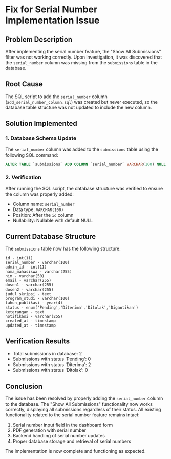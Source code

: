 # Fix for Serial Number Implementation Issue

## Problem Description
After implementing the serial number feature, the "Show All Submissions" filter was not working correctly. Upon investigation, it was discovered that the `serial_number` column was missing from the `submissions` table in the database.

## Root Cause
The SQL script to add the `serial_number` column (`add_serial_number_column.sql`) was created but never executed, so the database table structure was not updated to include the new column.

## Solution Implemented

### 1. Database Schema Update
The `serial_number` column was added to the `submissions` table using the following SQL command:
```sql
ALTER TABLE `submissions` ADD COLUMN `serial_number` VARCHAR(100) NULL DEFAULT NULL AFTER `id`;
```

### 2. Verification
After running the SQL script, the database structure was verified to ensure the column was properly added:
- Column name: `serial_number`
- Data type: `VARCHAR(100)`
- Position: After the `id` column
- Nullability: Nullable with default NULL

## Current Database Structure
The `submissions` table now has the following structure:
```
id - int(11)
serial_number - varchar(100)
admin_id - int(11)
nama_mahasiswa - varchar(255)
nim - varchar(50)
email - varchar(255)
dosen1 - varchar(255)
dosen2 - varchar(255)
judul_skripsi - text
program_studi - varchar(100)
tahun_publikasi - year(4)
status - enum('Pending','Diterima','Ditolak','Digantikan')
keterangan - text
notifikasi - varchar(255)
created_at - timestamp
updated_at - timestamp
```

## Verification Results
- Total submissions in database: 2
- Submissions with status 'Pending': 0
- Submissions with status 'Diterima': 2
- Submissions with status 'Ditolak': 0

## Conclusion
The issue has been resolved by properly adding the `serial_number` column to the database. The "Show All Submissions" functionality now works correctly, displaying all submissions regardless of their status. All existing functionality related to the serial number feature remains intact:

1. Serial number input field in the dashboard form
2. PDF generation with serial number
3. Backend handling of serial number updates
4. Proper database storage and retrieval of serial numbers

The implementation is now complete and functioning as expected.